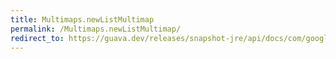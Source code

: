 ```yaml
---
title: Multimaps.newListMultimap
permalink: /Multimaps.newListMultimap/
redirect_to: https://guava.dev/releases/snapshot-jre/api/docs/com/google/common/collect/Multimaps.html#newListMultimap-java.util.Map-com.google.common.base.Supplier-
---
```

